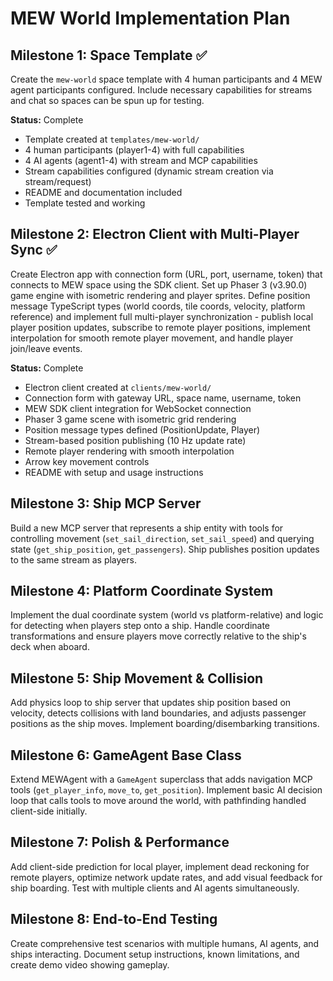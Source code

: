 # MEW World Implementation Plan

## Milestone 1: Space Template ✅

Create the `mew-world` space template with 4 human participants and 4 MEW agent participants configured. Include necessary capabilities for streams and chat so spaces can be spun up for testing.

**Status:** Complete
- Template created at `templates/mew-world/`
- 4 human participants (player1-4) with full capabilities
- 4 AI agents (agent1-4) with stream and MCP capabilities
- Stream capabilities configured (dynamic stream creation via stream/request)
- README and documentation included
- Template tested and working

## Milestone 2: Electron Client with Multi-Player Sync ✅

Create Electron app with connection form (URL, port, username, token) that connects to MEW space using the SDK client. Set up Phaser 3 (v3.90.0) game engine with isometric rendering and player sprites. Define position message TypeScript types (world coords, tile coords, velocity, platform reference) and implement full multi-player synchronization - publish local player position updates, subscribe to remote player positions, implement interpolation for smooth remote player movement, and handle player join/leave events.

**Status:** Complete
- Electron client created at `clients/mew-world/`
- Connection form with gateway URL, space name, username, token
- MEW SDK client integration for WebSocket connection
- Phaser 3 game scene with isometric grid rendering
- Position message types defined (PositionUpdate, Player)
- Stream-based position publishing (10 Hz update rate)
- Remote player rendering with smooth interpolation
- Arrow key movement controls
- README with setup and usage instructions

## Milestone 3: Ship MCP Server

Build a new MCP server that represents a ship entity with tools for controlling movement (`set_sail_direction`, `set_sail_speed`) and querying state (`get_ship_position`, `get_passengers`). Ship publishes position updates to the same stream as players.

## Milestone 4: Platform Coordinate System

Implement the dual coordinate system (world vs platform-relative) and logic for detecting when players step onto a ship. Handle coordinate transformations and ensure players move correctly relative to the ship's deck when aboard.

## Milestone 5: Ship Movement & Collision

Add physics loop to ship server that updates ship position based on velocity, detects collisions with land boundaries, and adjusts passenger positions as the ship moves. Implement boarding/disembarking transitions.

## Milestone 6: GameAgent Base Class

Extend MEWAgent with a `GameAgent` superclass that adds navigation MCP tools (`get_player_info`, `move_to`, `get_position`). Implement basic AI decision loop that calls tools to move around the world, with pathfinding handled client-side initially.

## Milestone 7: Polish & Performance

Add client-side prediction for local player, implement dead reckoning for remote players, optimize network update rates, and add visual feedback for ship boarding. Test with multiple clients and AI agents simultaneously.

## Milestone 8: End-to-End Testing

Create comprehensive test scenarios with multiple humans, AI agents, and ships interacting. Document setup instructions, known limitations, and create demo video showing gameplay.
